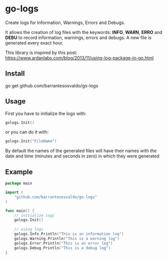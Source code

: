 # go-logs
Create logs for Information, Warnings, Errors and Debugs.

It allows the creation of log files with the keywords: **INFO**, **WARN**, **ERRO** and **DEBU** to record information, warnings, errors and debugs.
A new file is generated every exact hour.

This library is inspired by this post: https://www.ardanlabs.com/blog/2013/11/using-log-package-in-go.html

## Install
go get github.com/barrantesosvaldo/go-logs

## Usage
First you have to initialize the logs with:
```go
gologs.Init()
```
or you can do it with:
```go
gologs.Init("FileName")
```
By default the names of the generated files will have their names with the date and time (minutes and seconds in zero) in which they were generated

## Example

```go
package main

import (
    "github.com/barrantesosvaldo/go-logs"
)

func main() {
    // initialize logs
    gologs.Init()
  
    // using logs
    gologs.Info.Println("This is an information log")
    gologs.Warning.Println("This is a warning log")
    gologs.Error.Println("This is an error log")
    gologs.Debug.Println("This is a debug log")
}
```
